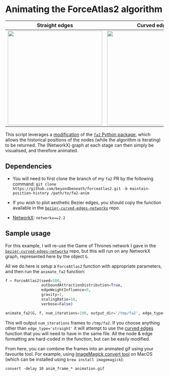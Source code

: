 # Animating the ForceAtlas2 algorithm

| Straight edges | Curved edges |
|---|---|
| <img src="https://github.com/beyondbeneath/animate-forceatlas2/blob/master/anim-straight.gif" height=300px> | <img src="https://github.com/beyondbeneath/animate-forceatlas2/blob/master/anim-curved.gif" height=300px> |

This script leverages a [modification](https://github.com/bhargavchippada/forceatlas2/pull/11) of the [`fa2` Python package](https://github.com/bhargavchippada/forceatlas2), which allows the historical positions of the nodes (while the algorithm is iterating) to be returned. The (NetworkX) graph at each stage can then simply be visualised, and therefore animated.

## Dependencies

* You will need to first clone the branch of my `fa2` PR by the following command: `git clone https://github.com/beyondbeneath/forceatlas2.git -b maintain-position-history /path/to/fa2-anim`

* If you wish to plot aesthetic Bezier edges, you should copy the function available in the [`bezier-curved-edges-networkx`](https://github.com/beyondbeneath/bezier-curved-edges-networkx) repo.

* [NetworkX](https://networkx.github.io/): `networkx==2.2`

## Sample usage

For this example, I will re-use the Game of Thrones network I gave in the [`bezier-curved-edges-networkx`](https://github.com/beyondbeneath/bezier-curved-edges-networkx) repo, but this will run on any NetworkX graph, represented here by the object `G`.

All we do here is setup a `ForceAtlas2` function with appropriate parameters, and then run the `animate_fa2` function:

```python
f = ForceAtlas2(seed=100,
                outboundAttractionDistribution=True,
                edgeWeightInfluence=0,
                gravity=1,
                scalingRatio=10,
                verbose=False)

animate_fa2(G, f, num_iterations=100, output_dir='/tmp/fa2', edge_type='straight')
```

This will output `num_iterations` frames to `/tmp/fa2`. If you choose anything other than `edge_type='straight'` it will attempt to use the [curved edges](https://github.com/beyondbeneath/bezier-curved-edges-networkx) function that you will need to have in the same file. All the node & edge formatting are hard-coded in the function, but can be easily modified.

From here, you can combine the frames into an animated gif using your favourite tool. For example, using [ImageMagick convert tool](https://imagemagick.org/script/convert.php) on MacOS (which can be installed using `brew install imagemagick`):

```
convert -delay 10 anim_frame_* animation.gif
```
